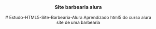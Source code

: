 <p align="center">
  <a 
    <img src="https://www.google.com/imgres?imgurl=https%3A%2F%2Fgitricardosantos.github.io%2FBarbearia%2Flogo.png&imgrefurl=https%3A%2F%2Fgitricardosantos.github.io%2FBarbearia%2Findex.html&tbnid=lEoLe1aaOQ3xpM&vet=12ahUKEwidzqO3l6zpAhXVHLkGHacdAW0QMygAegUIARDgAQ..i&docid=gl1TViogxjk8EM&w=177&h=250&q=barbearia%20alura&ved=2ahUKEwidzqO3l6zpAhXVHLkGHacdAW0QMygAegUIARDgAQ"  width="72" height="72">
  </a>
</p>

<h3 align="center">Site barbearia alura</h3>
<p align="center">
    # Estudo-HTML5-Site-Barbearia-Alura
    Aprendizado html5 do curso alura site de uma barbearia
 <br>
 
</p>
